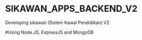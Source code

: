# SIKAWAN_APPS_BACKEND_V2
Developing sikawan (Sistem Kawal Pendidikan) V2

#Using Node.JS, ExpressJS and MongoDB
